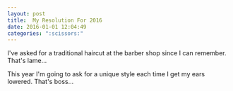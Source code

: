 ```yaml
---
layout: post
title:  My Resolution For 2016
date: 2016-01-01 12:04:49
categories: ":scissors:"
---
```


<p>I've asked for a traditional haircut at the barber shop since I can remember. That's lame...</p>

<p>This year I'm going to ask for a unique style each time I get my ears lowered. That's boss...</p>
